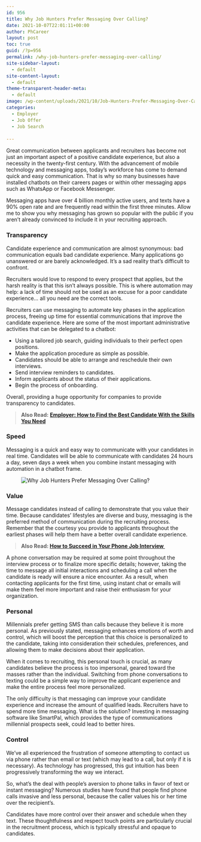 ```yaml
---
id: 956
title: Why Job Hunters Prefer Messaging Over Calling?
date: 2021-10-07T22:01:11+00:00
author: PhCareer
layout: post
toc: true
guid: /?p=956
permalink: /why-job-hunters-prefer-messaging-over-calling/
site-sidebar-layout:
  - default
site-content-layout:
  - default
theme-transparent-header-meta:
  - default
image: /wp-content/uploads/2021/10/Job-Hunters-Prefer-Messaging-Over-Calling.jpg
categories:
  - Employer
  - Job Offer
  - Job Search

---
```

Great communication between applicants and recruiters has become not just an important aspect of a positive candidate experience, but also a necessity in the twenty-first century. With the advancement of mobile technology and messaging apps, today&#8217;s workforce has come to demand quick and easy communication. That is why so many businesses have installed chatbots on their careers pages or within other messaging apps such as WhatsApp or Facebook Messenger.

Messaging apps have over 4 billion monthly active users, and texts have a 90% open rate and are frequently read within the first three minutes. Allow me to show you why messaging has grown so popular with the public if you aren&#8217;t already convinced to include it in your recruiting approach.

### **Transparency**

Candidate experience and communication are almost synonymous: bad communication equals bad candidate experience. Many applications go unanswered or are barely acknowledged. It&#8217;s a sad reality that&#8217;s difficult to confront.

Recruiters would love to respond to every prospect that applies, but the harsh reality is that this isn&#8217;t always possible. This is where automation may help: a lack of time should not be used as an excuse for a poor candidate experience… all you need are the correct tools.

Recruiters can use messaging to automate key phases in the application process, freeing up time for essential communications that improve the candidate experience. Here are some of the most important administrative activities that can be delegated to a chatbot:

  * Using a tailored job search, guiding individuals to their perfect open positions.
  * Make the application procedure as simple as possible.
  * Candidates should be able to arrange and reschedule their own interviews.
  * Send interview reminders to candidates.
  * Inform applicants about the status of their applications.
  * Begin the process of onboarding.

Overall, providing a huge opportunity for companies to provide transparency to candidates.

<blockquote class="wp-block-quote">
  <p>
    <strong>Also Read:</strong> <strong><a href="/employer-how-to-find-the-best-candidate-with-the-skills-you-need/">Employer: How to Find the Best Candidate With the Skills You Need</a></strong>
  </p>
</blockquote>

### **Speed**

Messaging is a quick and easy way to communicate with your candidates in real time. Candidates will be able to communicate with candidates 24 hours a day, seven days a week when you combine instant messaging with automation in a chatbot frame.<figure class="wp-block-image size-large">

<img loading="lazy" width="612" height="406" src="/wp-content/uploads/2021/10/Job-hunt.png" alt="Why Job Hunters Prefer Messaging Over Calling?" class="wp-image-958" srcset="/wp-content/uploads/2021/10/Job-hunt.png 612w, /wp-content/uploads/2021/10/Job-hunt-300x199.png 300w" sizes="(max-width: 612px) 100vw, 612px" /> </figure> 

### **Value**

Message candidates instead of calling to demonstrate that you value their time. Because candidates&#8217; lifestyles are diverse and busy, messaging is the preferred method of communication during the recruiting process. Remember that the courtesy you provide to applicants throughout the earliest phases will help them have a better overall candidate experience.

<blockquote class="wp-block-quote">
  <p>
    <strong>Also Read: <a href="/how-to-succeed-in-your-phone-job-interview/">How to Succeed in Your Phone Job Interview </a></strong>
  </p>
</blockquote>

A phone conversation may be required at some point throughout the interview process or to finalize more specific details; however, taking the time to message all initial interactions and scheduling a call when the candidate is ready will ensure a nice encounter. As a result, when contacting applicants for the first time, using instant chat or emails will make them feel more important and raise their enthusiasm for your organization.

### **Personal**

Millennials prefer getting SMS than calls because they believe it is more personal. As previously stated, messaging enhances emotions of worth and control, which will boost the perception that this choice is personalized to the candidate, taking into consideration their schedules, preferences, and allowing them to make decisions about their application.

When it comes to recruiting, this personal touch is crucial, as many candidates believe the process is too impersonal, geared toward the masses rather than the individual. Switching from phone conversations to texting could be a simple way to improve the applicant experience and make the entire process feel more personalized.

The only difficulty is that messaging can improve your candidate experience and increase the amount of qualified leads. Recruiters have to spend more time messaging. What is the solution? Investing in messaging software like SmartPal, which provides the type of communications millennial prospects seek, could lead to better hires.

### **Control**

We&#8217;ve all experienced the frustration of someone attempting to contact us via phone rather than email or text (which may lead to a call, but only if it is necessary). As technology has progressed, this gut intuition has been progressively transforming the way we interact.

So, what&#8217;s the deal with people&#8217;s aversion to phone talks in favor of text or instant messaging? Numerous studies have found that people find phone calls invasive and less personal, because the caller values his or her time over the recipient&#8217;s.

Candidates have more control over their answer and schedule when they text. These thoughtfulness and respect touch points are particularly crucial in the recruitment process, which is typically stressful and opaque to candidates.

